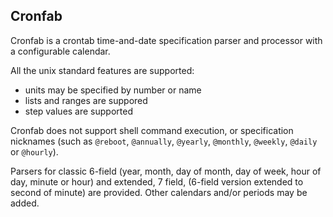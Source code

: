 Cronfab
-------

Cronfab is a crontab time-and-date specification parser and processor with a configurable calendar.

All the unix standard features are supported:
- units may be specified by number or name
- lists and ranges are suppored
- step values are supported

Cronfab does not support shell command execution, or specification nicknames (such as `@reboot`, `@annually`, `@yearly`, `@monthly`, `@weekly`, `@daily` or `@hourly`).

Parsers for classic 6-field (year, month, day of month, day of week, hour of day, minute or hour) and extended, 7 field, (6-field version extended to second of minute) are provided.  Other calendars and/or periods may be added.

